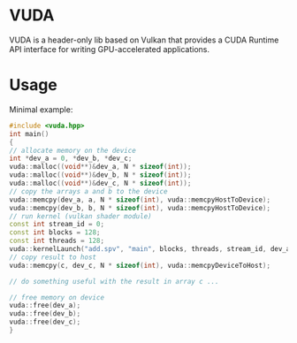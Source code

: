 # VUDA

VUDA is a header-only lib based on Vulkan that provides a CUDA Runtime API interface for writing GPU-accelerated applications.

# Usage

Minimal example:

```c++
#include <vuda.hpp>
int main()
{
// allocate memory on the device
int *dev_a = 0, *dev_b, *dev_c;
vuda::malloc((void**)&dev_a, N * sizeof(int));
vuda::malloc((void**)&dev_b, N * sizeof(int));
vuda::malloc((void**)&dev_c, N * sizeof(int));
// copy the arrays a and b to the device
vuda::memcpy(dev_a, a, N * sizeof(int), vuda::memcpyHostToDevice);
vuda::memcpy(dev_b, b, N * sizeof(int), vuda::memcpyHostToDevice);
// run kernel (vulkan shader module)
const int stream_id = 0;
const int blocks = 128;
const int threads = 128;
vuda::kernelLaunch("add.spv", "main", blocks, threads, stream_id, dev_a, dev_b, dev_c, N);
// copy result to host
vuda::memcpy(c, dev_c, N * sizeof(int), vuda::memcpyDeviceToHost);

// do something useful with the result in array c ...

// free memory on device
vuda::free(dev_a);
vuda::free(dev_b);
vuda::free(dev_c);
}
```

